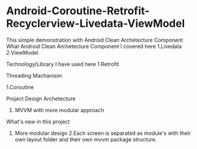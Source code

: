 # Android-Coroutine-Retrofit-Recyclerview-Livedata-ViewModel
This simple demonstration with Android Clean Archetecture Component
What Android Clean Archetecture Component I covered here
1.Livedata
2.ViewModel

Technology/Library I have used here 
1.Retrofit

Threading Machanisim

1.Coroutine

Project Design Archetecture 

1. MVVM with more modular approach 

What's new in this project

1. More modular design
2.Each screen is separated as module's with their own layout folder and their own mvvm package structure.


